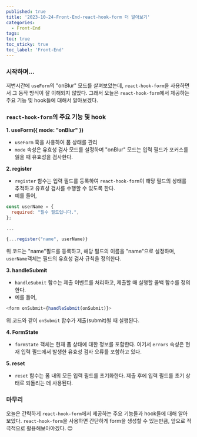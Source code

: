 ```yaml
---
published: true
title: '2023-10-24-Front-End-react-hook-form 더 알아보기'
categories:
  - Front-End
tags:
toc: true
toc_sticky: true
toc_label: 'Front-End'
---
```


### 시작하며...

저번시간에 `useForm`의 "onBlur" 모드를 살펴보았는데, `react-hook-form`을 사용하면서 그 동작 방식이 잘 이해되지 않았다. 그래서 오늘은 `react-hook-form`에서 제공하는 주요 기능 및 hook들에 대해서 알아보겠다.

### `react-hook-form`의 주요 기능 및 hook

**1. useForm({ mode: "onBlur" })**

- `useForm` 훅을 사용하여 폼 상태를 관리
- `mode` 속성은 유효성 검사 모드를 설정하며 "onBlur" 모드는 입력 필드가 포커스를 잃을 때 유효성을 검사한다.

**2. register**

- `register` 함수는 입력 필드를 등록하여 `react-hook-form`이 해당 필드의 상태를 추적하고 유효성 검사를 수행할 수 있도록 한다.
- 예를 들어,

```javascript
const userName = {
  required: "필수 필드입니다.",
};

...

{...register("name", userName)}
```

위 코드는 "name"필드를 등록하고, 해당 필드의 이름을 "name"으로 설정하며, `userName`객체는 필드의 유효성 검사 규칙을 정의한다.

**3. handleSubmit**

- `handleSubmit` 함수는 제출 이벤트를 처리하고, 제출할 때 실행할 콜백 함수를 정의한다.
- 예를 들어,

```javascript
<form onSubmit={handleSubmit(onSubmit)}>
```

위 코드와 같이 `onSubmit` 함수가 제출(submit)될 때 실행된다.

**4. FormState**

- `formState` 객체는 현재 폼 상태에 대한 정보를 포함한다. 여기서 `errors` 속성은 현재 입력 필드에서 발생한 유효성 검사 오류를 포함하고 있다.

**5. reset**

- `reset` 함수는 폼 내의 모든 입력 필드를 초기화한다. 제출 후에 입력 필드를 초기 상태로 되돌리는 데 사용된다.

### 마무리

오늘은 간략하게 `react-hook-form`에서 제공하는 주요 기능들과 hook들에 대해 알아보았다. `react-hook-form`을 사용하면 간단하게 form을 생성할 수 있는만큼, 앞으로 적극적으로 활용해보아야겠다. 😊
